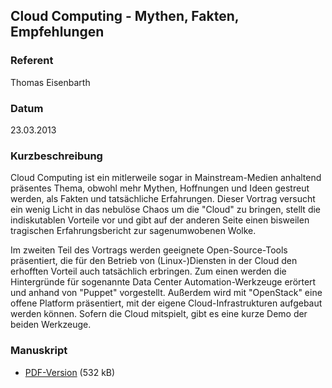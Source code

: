 ## Cloud Computing - Mythen, Fakten, Empfehlungen


### Referent
Thomas Eisenbarth

### Datum
23.03.2013

### Kurzbeschreibung
Cloud Computing ist ein mitlerweile sogar in Mainstream-Medien anhaltend
präsentes Thema, obwohl mehr Mythen, Hoffnungen und Ideen gestreut werden, als
Fakten und tatsächliche Erfahrungen. Dieser Vortrag versucht ein wenig Licht in
das nebulöse Chaos um die "Cloud" zu bringen, stellt die indiskutablen Vorteile
vor und gibt auf der anderen Seite einen bisweilen tragischen Erfahrungsbericht
zur sagenumwobenen Wolke.

Im zweiten Teil des Vortrags werden geeignete Open-Source-Tools präsentiert,
die für den Betrieb von (Linux-)Diensten in der Cloud den erhofften Vorteil
auch tatsächlich erbringen. Zum einen werden die Hintergründe für sogenannte
Data Center Automation-Werkzeuge erörtert und anhand von "Puppet" vorgestellt.
Außerdem wird mit "OpenStack" eine offene Platform präsentiert, mit der eigene
Cloud-Infrastrukturen aufgebaut werden können. Sofern die Cloud mitspielt, gibt
es eine kurze Demo der beiden Werkzeuge.

### Manuskript

* [PDF-Version](/download/Vortraege/Cloud_Computing_LIT_2013.pdf) (532 kB)
